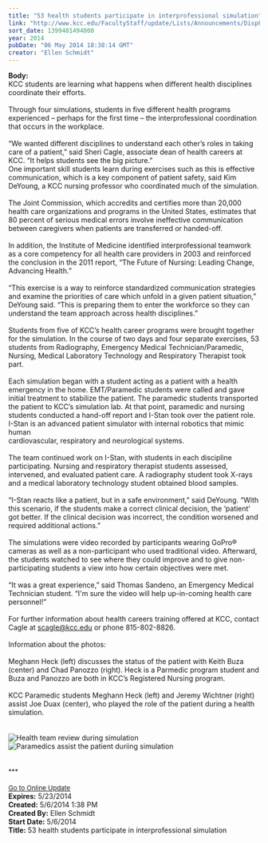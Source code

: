 ```yaml
---
title: "53 health students participate in interprofessional simulation"
link: "http://www.kcc.edu/FacultyStaff/update/Lists/Announcements/DispForm.aspx?ID=1507"
sort_date: 1399401494000
year: 2014
pubDate: "06 May 2014 18:38:14 GMT"
creator: "Ellen Schmidt"
---
```


<div><b>Body:</b> <div class="ExternalClass9CDA85367C5842859D70866CE80A5853">
<div>KCC students are learning what happens when different health disciplines coordinate their efforts.<br /></div>
<div> </div>
<div>Through four simulations, students in five different health programs experienced – perhaps for the first time – the interprofessional coordination that occurs in the workplace.</div>
<div><br />“We wanted different disciplines to understand each other’s roles in taking care of a patient,” said Sheri Cagle, associate dean of health careers at KCC. “It helps students see the big picture.”<br /></div>
<div>One important skill students learn during exercises such as this is effective communication, which is a key component of patient safety, said Kim DeYoung, a KCC nursing professor who coordinated much of the simulation. <br /></div>
<div> </div>
<div>The Joint Commission, which accredits and certifies more than 20,000 health care organizations and programs in the United States, estimates that 80 percent of serious medical errors involve ineffective communication between caregivers when patients are transferred or handed-off. </div>
<div><br />In addition, the Institute of Medicine identified interprofessional teamwork as a core competency for all health care providers in 2003 and reinforced the conclusion in the 2011 report, “The Future of Nursing: Leading Change, Advancing Health.”</div>
<div> </div>
<div>“This exercise is a way to reinforce standardized communication strategies and examine the priorities of care which unfold in a given patient situation,” DeYoung said. “This is preparing them to enter the workforce so they can understand the team approach across health disciplines.” </div>
<div> </div>
<div>Students from five of KCC’s health career programs were brought together for the simulation. In the course of two days and four separate exercises, 53 students from Radiography, Emergency Medical Technician/Paramedic, Nursing, Medical Laboratory Technology and Respiratory Therapist took part.</div>
<div> </div>
<div>Each simulation began with a student acting as a patient with a health emergency in the home. EMT/Paramedic students were called and gave initial treatment to stabilize the patient. The paramedic students transported the patient to KCC’s simulation lab. At that point, paramedic and nursing students conducted a hand-off report and I-Stan took over the patient role. I-Stan is an advanced patient simulator with internal robotics that mimic human </div>
<div>cardiovascular, respiratory and neurological systems.</div>
<div><br />The team continued work on I-Stan, with students in each discipline participating. Nursing and respiratory therapist students assessed, intervened, and evaluated patient care. A radiography student took X-rays and a medical laboratory technology student obtained blood samples.</div>
<div> </div>
<div>“I-Stan reacts like a patient, but in a safe environment,” said DeYoung. “With this scenario, if the students make a correct clinical decision, the ‘patient’ got better. If the clinical decision was incorrect, the condition worsened and required additional actions.”</div>
<div> </div>
<div>The simulations were video recorded by participants wearing GoPro® cameras as well as a non-participant who used traditional video. Afterward, the students watched to see where they could improve and to give non-participating students a view into how certain objectives were met. </div>
<div><br />“It was a great experience,” said Thomas Sandeno, an Emergency Medical Technician student. “I'm sure the video will help up-in-coming health care personnel!”</div>
<div><br />For further information about health careers training offered at KCC, contact Cagle at <a href="mailto:scagle@kcc.edu">scagle@kcc.edu</a> or phone 815-802-8826.</div>
<div> </div>
<div>Information about the photos: </div>
<div> </div>
<div>Meghann Heck (left) discusses the status of the patient with Keith Buza (center) and Chad Panozzo (right). Heck is a Parmedic program student and Buza and Panozzo are both in KCC’s Registered Nursing program.</div>
<div> </div>
<div>KCC Paramedic students Meghann Heck (left) and Jeremy Wichtner (right) assist Joe Duax (center), who played the role of the patient during a health simulation.</div>
<div><br /> </div>
<div><img alt="Health team review during simulation" src="/SiteCollectionImages/healthteamreview.jpg" /> <br /><img alt="Paramedics assist the patient duriing simulation" src="/SiteCollectionImages/Paramedicsandpatient.jpg" /></div>
<div> </div>
<div> </div>
<div>
<div><font size="2">***</font></div>
<div> </div>
<div><font size="2"></font></div>
<div><font size="2"></font></div>
<div><a href="/FacultyStaff/update/Pages/dailyupdate.aspx"><font size="2">Go to Online Update</font></a></div>
<div></div></div></div></div>
<div><b>Expires:</b> 5/23/2014</div>
<div><b>Created:</b> 5/6/2014 1:38 PM</div>
<div><b>Created By:</b> Ellen Schmidt</div>
<div><b>Start Date:</b> 5/6/2014</div>
<div><b>Title:</b> 53 health students participate in interprofessional simulation</div>
